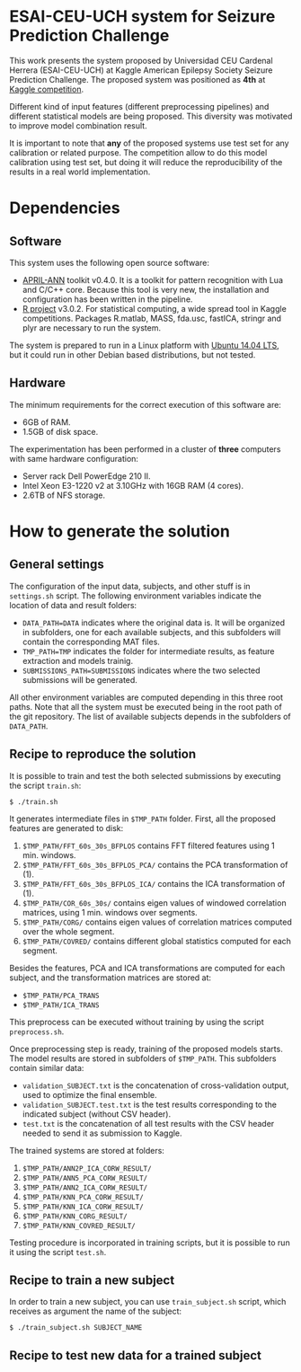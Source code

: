 # ESAI-CEU-UCH system for Seizure Prediction Challenge

This work presents the system proposed by Universidad CEU Cardenal Herrera
(ESAI-CEU-UCH) at Kaggle American Epilepsy Society Seizure Prediction
Challenge. The proposed system was positioned as **4th** at
[Kaggle competition](https://www.kaggle.com/c/seizure-prediction).

Different kind of input features (different preprocessing pipelines) and
different statistical models are being proposed. This diversity was motivated to
improve model combination result.

It is important to note that **any** of the proposed systems use test set for
any calibration or related purpose. The competition allow to do this model
calibration using test set, but doing it will reduce the reproducibility of the
results in a real world implementation.

# Dependencies

## Software

This system uses the following open source software:

- [APRIL-ANN](https://github.com/pakozm/april-ann) toolkit v0.4.0. It is a
  toolkit for pattern recognition with Lua and C/C++ core. Because this tool is
  very new, the installation and configuration has been written in the pipeline.
- [R project](http://www.r-project.org/) v3.0.2. For statistical computing, a
  wide spread tool in Kaggle competitions. Packages R.matlab, MASS, fda.usc,
  fastICA, stringr and plyr are necessary to run the system.

The system is prepared to run in a Linux platform with
[Ubuntu 14.04 LTS](http://www.ubuntu.com/), but it could run in other Debian
based distributions, but not tested.

## Hardware

The minimum requirements for the correct execution of this software are:

- 6GB of RAM.
- 1.5GB of disk space.

The experimentation has been performed in a cluster of **three** computers
with same hardware configuration:

- Server rack Dell PowerEdge 210 II.
- Intel Xeon E3-1220 v2 at 3.10GHz with 16GB RAM (4 cores).
- 2.6TB of NFS storage.

# How to generate the solution

## General settings

The configuration of the input data, subjects, and other stuff is in
`settings.sh` script. The following environment variables indicate the location
of data and result folders:

- `DATA_PATH=DATA` indicates where the original data is. It will be organized in
  subfolders, one for each available subjects, and this subfolders will contain
  the corresponding MAT files.
- `TMP_PATH=TMP` indicates the folder for intermediate results, as feature
  extraction and models trainig.
- `SUBMISSIONS_PATH=SUBMISSIONS` indicates where the two selected submissions
  will be generated.

All other environment variables are computed depending in this three root paths.
Note that all the system must be executed being in the root path of the git
repository. The list of available subjects depends in the subfolders of
`DATA_PATH`.

## Recipe to reproduce the solution

It is possible to train and test the both selected submissions by executing
the script `train.sh`:

```
$ ./train.sh
```

It generates intermediate files in `$TMP_PATH` folder. First, all the proposed
features are generated to disk:

1. `$TMP_PATH/FFT_60s_30s_BFPLOS` contains FFT filtered features using 1 min. windows.
2. `$TMP_PATH/FFT_60s_30s_BFPLOS_PCA/` contains the PCA transformation of (1).
3. `$TMP_PATH/FFT_60s_30s_BFPLOS_ICA/` contains the ICA transformation of (1).
4. `$TMP_PATH/COR_60s_30s/` contains eigen values of windowed correlation matrices,
   using 1 min. windows over segments.
5. `$TMP_PATH/CORG/` contains eigen values of correlation matrices computed over the
   whole segment.
6. `$TMP_PATH/COVRED/` contains different global statistics computed for each segment.

Besides the features, PCA and ICA transformations are computed for each subject,
and the transformation matrices are stored at:

- `$TMP_PATH/PCA_TRANS`
- `$TMP_PATH/ICA_TRANS`

This preprocess can be executed without training by using the script
`preprocess.sh`.

Once preprocessing step is ready, training of the proposed models starts. The
model results are stored in subfolders of `$TMP_PATH`. This subfolders contain
similar data:

- `validation_SUBJECT.txt` is the concatenation of cross-validation output, used
  to optimize the final ensemble.
- `validation_SUBJECT.test.txt` is the test results corresponding to the
  indicated subject (without CSV header).
- `test.txt` is the concatenation of all test results with the CSV header needed
  to send it as submission to Kaggle.

The trained systems are stored at folders:

1. `$TMP_PATH/ANN2P_ICA_CORW_RESULT/`
2. `$TMP_PATH/ANN5_PCA_CORW_RESULT/`
3. `$TMP_PATH/ANN2_ICA_CORW_RESULT/`
4. `$TMP_PATH/KNN_PCA_CORW_RESULT/`
5. `$TMP_PATH/KNN_ICA_CORW_RESULT/`
6. `$TMP_PATH/KNN_CORG_RESULT/`
7. `$TMP_PATH/KNN_COVRED_RESULT/`

Testing procedure is incorporated in training scripts, but it is possible to
run it using the script `test.sh`.

## Recipe to train a new subject

In order to train a new subject, you can use `train_subject.sh` script, which
receives as argument the name of the subject:

```
$ ./train_subject.sh SUBJECT_NAME
```


## Recipe to test new data for a trained subject
